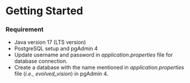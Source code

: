 # Getting Started

### Requirement
* Java version 17 (LTS version)
* PostgreSQL setup and pgAdmin 4
* Update username and password in <i>application.properties</i> file for database connection.
* Create a database with the name mentioned in <i>application.properties</i> file (<i>i.e., evolved_vision</i>) in pgAdmin 4.